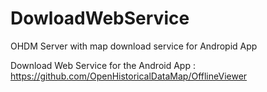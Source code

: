 # DowloadWebService
OHDM Server with map download service for Andropid App

Download Web Service for the Android App :
https://github.com/OpenHistoricalDataMap/OfflineViewer
